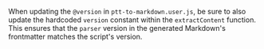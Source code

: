 When updating the `@version` in `ptt-to-markdown.user.js`, be sure to also update the hardcoded `version` constant within the `extractContent` function. This ensures that the `parser` version in the generated Markdown's frontmatter matches the script's version.